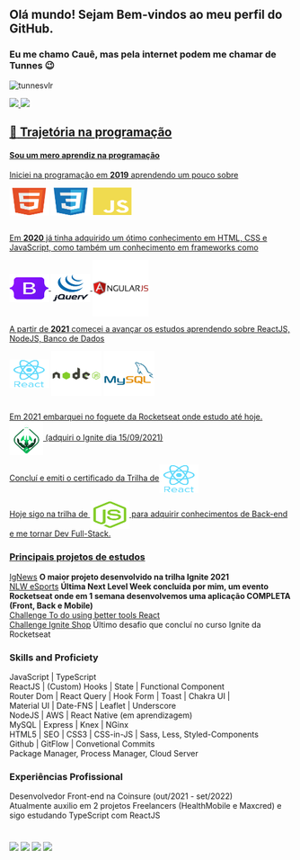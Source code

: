 ## Olá mundo! Sejam Bem-vindos ao meu perfil do GitHub.
### Eu me chamo Cauê, mas pela internet podem me chamar de Tunnes :wink:
<p align="left"> <img src="https://komarev.com/ghpvc/?username=tunnesvlr" alt="tunnesvlr" /> </p>

 <div>
  <a href="https://github.com/tunnesvlr">
  <img height="160em" src="https://github-readme-stats.vercel.app/api?username=thetunnes&show_icons=true&border_color=61D9FA&theme=react&include_all_commits=true&count_private=true"/>
  <img height="160em" src="https://github-readme-stats.vercel.app/api/top-langs/?username=thetunnes&border_color=61D9FA&layout=compact&langs_count=7&theme=react"/>
</div>
  
  ## :book: Trajetória na programação
  
  #### Sou um mero aprendiz na programação
  Iniciei na programação em <b>2019</b> aprendendo um pouco sobre    
  <div style="display: inline-block">
      <img align="center" alt="HTML" height="50" width="70" src="https://raw.githubusercontent.com/devicons/devicon/master/icons/html5/html5-original.svg">
      <img align="center" alt="CSS" height="50" width="70" src="https://raw.githubusercontent.com/devicons/devicon/master/icons/css3/css3-original.svg">
      <img align="center" alt="JavaScript" height="50" width="70" src="https://raw.githubusercontent.com/devicons/devicon/master/icons/javascript/javascript-plain.svg">
  </div>

  <br />
  <br />
 
 
 Em <b>2020</b> já tinha adquirido um ótimo conhecimento em HTML, CSS e JavaScript, como também um  conhecimento em frameworks como
  <div>
    <img align="center" alt="BootStrap" height="50" width="70" src="https://raw.githubusercontent.com/devicons/devicon/master/icons/bootstrap/bootstrap-original.svg">
    <img align="center" alt="JQuery" height="50" width="70" src="https://raw.githubusercontent.com/devicons/devicon/master/icons/jquery/jquery-original-wordmark.svg">
    <img align="center" alt="BootStrap" height="100" width="100" src="https://raw.githubusercontent.com/devicons/devicon/master/icons/angularjs/angularjs-original-wordmark.svg">
  </div>
  
 
   A partir de <b>2021</b> comecei a avançar os estudos aprendendo sobre ReactJS, NodeJS, Banco de Dados
    <div style="display: inline-block">
      <img align="center" alt="ReactJS" height="50" width="70" src="https://raw.githubusercontent.com/devicons/devicon/master/icons/react/react-original-wordmark.svg">
      <img align="center" alt="NodeJS" height="80" width="90" src="https://raw.githubusercontent.com/devicons/devicon/master/icons/nodejs/nodejs-original-wordmark.svg">
      <img align="center" alt="MySQL" height="80" width="90" src="https://raw.githubusercontent.com/devicons/devicon/master/icons/mysql/mysql-original-wordmark.svg">
  </div>
 
 Em 2021 embarquei no foguete da Rocketseat onde estudo até hoje. <img align="center" alt="Ignite" height="60" width="60" src="https://raw.githubusercontent.com/tavareshenrique/ignite-reactjs/a11afefe824866f24dd3f9e1cc6e6e9530376ad1/%40assets/img/logo.svg"/> (adquiri o Ignite dia 15/09/2021)
 <br />
  <br />
 Concluí e emiti o certificado da Trilha de<img align="center" alt="ReactJS" height="50" width="70" src="https://raw.githubusercontent.com/devicons/devicon/master/icons/react/react-original-wordmark.svg">
 <br />
 
 Hoje sigo na trilha de <img align="center" alt="ReactJS" height="50" width="70" src="https://raw.githubusercontent.com/devicons/devicon/master/icons/nodejs/nodejs-original.svg"> para adquirir conhecimentos de Back-end e me tornar Dev Full-Stack.
 <br />
 
 ### Principais projetos de estudos
 <a href="https://github.com/thetunnes/IgNews">IgNews</a> <b>O maior projeto desenvolvido na trilha Ignite 2021</b><br />
 <a href="https://github.com/thetunnes/NLW-eSports">NLW eSports</a> <b>Última Next Level Week concluída por mim, um evento Rocketseat onde em 1 semana desenvolvemos uma aplicação COMPLETA (Front, Back e Mobile)</b><br />
 <a href="https://github.com/thetunnes/toDo-challenge-ignite22">Challenge To do using better tools React</a><br />
 <a href="https://github.com/thetunnes/challenge-coffee-delivery">Challenge Ignite Shop</a><b></b> Último desafio que concluí no curso Ignite da Rocketseat<br />
 
 ### Skills and Proficiety

JavaScript | TypeScript <br />
ReactJS | (Custom) Hooks | State | Functional Component <br />
Router Dom | React Query | Hook Form | Toast | Chakra UI | <br />
Material UI | Date-FNS | Leaflet | Underscore <br />
NodeJS | AWS | React Native (em aprendizagem) <br />
MySQL | Express | Knex | NGinx <br />
HTML5 | SEO | CSS3 | CSS-in-JS | Sass, Less, Styled-Components <br />
Github | GitFlow | Convetional Commits <br />
Package Manager, Process Manager, Cloud Server <br />
  
  ### Experiências Profissional
  
  Desenvolvedor Front-end na Coinsure (out/2021 - set/2022)
 <br />
  Atualmente auxilio em 2 projetos Freelancers (HealthMobile e Maxcred) e sigo estudando TypeScript com ReactJS
  
  #
   <div> 
     <a href="https://instagram.com/thetunnes" target="_blank"><img src="https://img.shields.io/badge/-Instagram-%23E4405F?style=for-the-badge&logo=instagram&logoColor=white" target="_blank"></a>
     <a href="https://github.com/tunnesvlr" target="_blank"><img src="https://img.shields.io/badge/Tunnes_0306-7289DA?style=for-the-badge&logo=discord&logoColor=white" target="_blank"></a> 
     <a href = "mailto:cauepani06@gmail.com"><img src="https://img.shields.io/badge/-Gmail-D93025?style=for-the-badge&logo=gmail&logoColor=white" target="_blank"></a>
     <a href="https://www.linkedin.com/in/caue-pani" target="_blank"><img src="https://img.shields.io/badge/-LinkedIn-%230077B5?style=for-the-badge&logo=linkedin&logoColor=white" target="_blank"></a> 
   </div>
 

